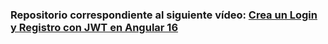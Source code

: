 ### Repositorio correspondiente al siguiente vídeo: [Crea un Login y Registro con JWT en Angular 16](https://youtu.be/0GaMfn7cr-c)
